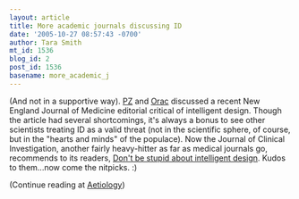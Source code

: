 ```yaml
---
layout: article
title: More academic journals discussing ID
date: '2005-10-27 08:57:43 -0700'
author: Tara Smith
mt_id: 1536
blog_id: 2
post_id: 1536
basename: more_academic_j
---
```

(And not in a supportive way).  [ PZ](http://pharyngula.org/index/weblog/comments/phillip_johnson_is_not_a_credible_source/) and [Orac](http://oracknows.blogspot.com/2005/10/new-england-journal-of-medicine-blows.html) discussed a recent New England Journal of Medicine editorial critical of intelligent design. Though the article had several shortcomings, it's always a bonus to see other scientists treating ID as a valid threat (not in the scientific sphere, of course, but in the "hearts and minds" of the populace). Now the Journal of Clinical Investigation, another fairly heavy-hitter as far as medical journals go, recommends to its readers, [Don't be stupid about intelligent design](http://www.jci.org/cgi/content/full/115/10/2586).  Kudos to them...now come the nitpicks.  :)

(Continue reading at [Aetiology](http://aetiology.blogspot.com/2005/10/more-academic-journals-discussing-id.html))
